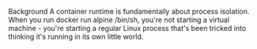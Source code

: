 Background
A container runtime is fundamentally about process isolation. When you run docker run alpine /bin/sh, you're not starting a virtual machine - you're starting a regular Linux process that's been tricked into thinking it's running in its own little world.
